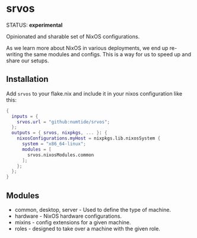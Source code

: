 # srvos

STATUS: **experimental**

Opinionated and sharable set of NixOS configurations.

As we learn more about NixOS in various deployments, we end up re-writing the same modules and configs. This is a way for us to speed up and share our setups.

## Installation

Add `srvos` to your flake.nix and include it in your nixos configuration like this:


```nix
{
  inputs = {
    srvos.url = "github:numtide/srvos";
  };
  outputs = { srvos, nixpkgs, ... }: {
    nixosConfigurations.myHost = nixpkgs.lib.nixosSystem {
      system = "x86_64-linux";
      modules = [
        srvos.nixosModules.common
      ];
    };
  };
}
```


## Modules

* common, desktop, server - Used to define the type of machine.
* hardware - NixOS hardware configurations.
* mixins - config extensions for a given machine.
* roles - designed to take over a machine with the given role.

